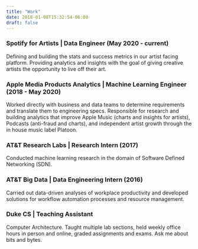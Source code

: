 ```yaml
---
title: "Work"
date: 2018-01-08T15:32:54-06:00
draft: false
---
```


### Spotify for Artists | Data Engineer (May 2020 - current)

Defining and building the stats and success metrics in our artist facing platform. Providing analytics and insights with the goal of giving creative artists the opportunity to live off their art.

### Apple Media Products Analytics | Machine Learning Engineer (2018 - May 2020)

Worked directly with business and data teams to determine requirements and translate them to engineering specs. Responsible for research and building analytics that improve Apple Music (charts and insights for artists), Podcasts (anti-fraud and charts), and independent artist growth through the in house music label Platoon. 

### AT&T Research Labs | Research Intern (2017)

Conducted machine learning research in the domain of Software Defined Networking (SDN).

### AT&T Big Data | Data Engineering Intern (2016)

Carried out data-driven analyses of workplace productivity and developed solutions for workflow automation processes and resource management.

### Duke CS | Teaching Assistant 

Computer Architecture. Taught multiple lab sections, held weekly office hours in person and online, graded assignments and exams. Ask me about bits and bytes.
